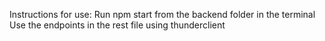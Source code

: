 Instructions for use:
Run npm start from the backend folder in the terminal
Use the endpoints in the rest file using thunderclient